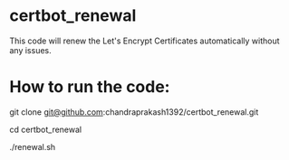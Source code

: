 # certbot_renewal
This code will renew the Let's Encrypt Certificates automatically without any issues.

# How to run the code:
git clone git@github.com:chandraprakash1392/certbot_renewal.git

cd certbot_renewal

./renewal.sh
